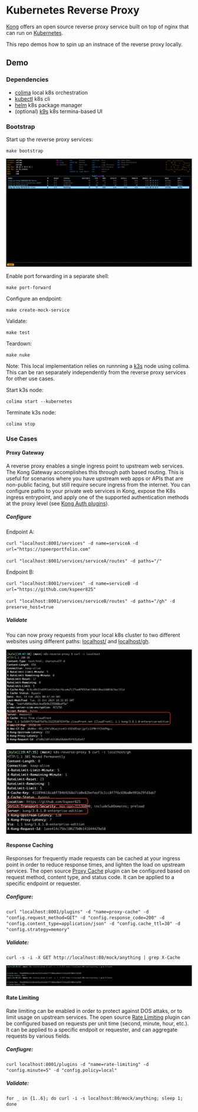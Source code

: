 # Kubernetes Reverse Proxy

[Kong](https://konghq.com/) offers an open source reverse proxy service built on top of nginx that can run on [Kubernetes](https://docs.konghq.com/gateway/3.8.x/install/kubernetes/proxy/).

This repo demos how to spin up an instnace of the reverse proxy locally.

## Demo

### Dependencies
* [colima](https://github.com/abiosoft/colima) local k8s orchestration
* [kubectl](https://kubernetes.io/docs/tasks/tools/install-kubectl-macos/) k8s cli
* [helm](https://helm.sh/docs/intro/quickstart/) k8s package manager
* (optional) [k9s](https://k9scli.io/) k8s termina-based UI

### Bootstrap
Start up the reverse proxy services:
```
make bootstrap
```

![k9s_pods](./images/k9s-pods.png)

Enable port forwarding in a separate shell:
```
make port-forward
```

Configure an endpoint:
```
make create-mock-service
```

Validate:
```
make test
```

Teardown:
```
make nuke
```

Note: This local implementation relies on runnning a [k3s](https://k3s.io/) node using colima. This can be ran separately independently from the reverse proxy services for other use cases.

Start k3s node:
```
colima start --kubernetes
```
Terminate k3s node:
```
colima stop
```

### Use Cases

#### Proxy Gateway

A reverse proxy enables a single ingress point to upstream web services. The Kong Gateway accomplishes this through path based routing. This is useful for scenarios where you have upstream web apps or APIs that are non-public facing, but still require secure ingress from the internet. You can configure paths to your private web services in Kong, expose the K8s ingress entrypoint, and apply one of the supported authentication methods at the proxy level (see [Kong Auth plugins](https://docs.konghq.com/hub/?tier=free&category=authentication)).

##### Configure
Endpoint A:
```
curl "localhost:8001/services" -d name=serviceA -d url="https://speerportfolio.com"

curl "localhost:8001/services/serviceA/routes" -d paths="/"
```

Endpoint B:
```
curl "localhost:8001/services" -d name=serviceB -d url="https://github.com/kspeer825"

curl "localhost:8001/services/serviceB/routes" -d paths="/gh" -d preserve_host=true
```

##### Validate

You can now proxy requests from your local k8s cluster to two different websites using different paths: [localhost/](https://localhost/) and [localhost/gh](https://localhost/gh).

![portfolio](./images/portfolio.png)

![github](./images/github.png)

#### Response Caching

Responses for frequently made requests can be cached at your ingress point in order to reduce response times, and lighten the load on upstream services. The open source [Proxy Cache](https://docs.konghq.com/hub/kong-inc/proxy-cache/) plugin can be configured based on request method, content type, and status code. It can be applied to a specific endpoint or requester.

##### Configure:
```
curl "localhost:8001/plugins" -d "name=proxy-cache" -d "config.request_method=GET" -d "config.response_code=200" -d "config.content_type=application/json" -d "config.cache_ttl=30" -d "config.strategy=memory"
```

##### Validate:
```
curl -s -i -X GET http://localhost:80/mock/anything | grep X-Cache
```

![cache_hit](./images/cache-hit.png)


#### Rate Limiting

Rate limiting can be enabled in order to protect against DOS attaks, or to limit usage on upstream services. The open source [Rate Limiting](https://docs.konghq.com/hub/kong-inc/rate-limiting/) plugin can be configured based on requests per unit time (second, minute, hour, etc.). It can be applied to a specific endpoit or requester, and can aggregate requests by various fields.

##### Confiugre:
```
curl localhost:8001/plugins -d "name=rate-limiting" -d "config.minute=5" -d "config.policy=local"

```

##### Validate:
```
for _ in {1..6}; do curl -i -s localhost:80/mock/anything; sleep 1; done
```
